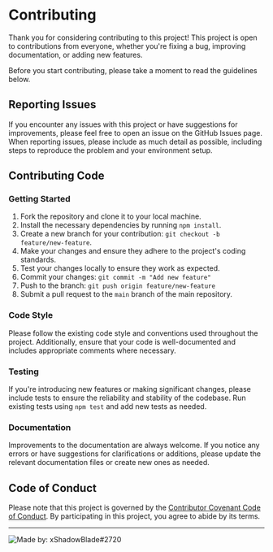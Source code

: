 # Contributing

Thank you for considering contributing to this project! This project is open to contributions from everyone, whether you're fixing a bug, improving documentation, or adding new features.

Before you start contributing, please take a moment to read the guidelines below.

## Reporting Issues

If you encounter any issues with this project or have suggestions for improvements, please feel free to open an issue on the GitHub Issues page.
When reporting issues, please include as much detail as possible, including steps to reproduce the problem and your environment setup.

## Contributing Code

### Getting Started

1. Fork the repository and clone it to your local machine.
2. Install the necessary dependencies by running `npm install`.
3. Create a new branch for your contribution: `git checkout -b feature/new-feature`.
4. Make your changes and ensure they adhere to the project's coding standards.
5. Test your changes locally to ensure they work as expected.
6. Commit your changes: `git commit -m "Add new feature"`
7. Push to the branch: `git push origin feature/new-feature`
8. Submit a pull request to the `main` branch of the main repository.

### Code Style

Please follow the existing code style and conventions used throughout the project. Additionally, ensure that your code is well-documented and includes appropriate comments where necessary.

### Testing

If you're introducing new features or making significant changes, please include tests to ensure the reliability and stability of the codebase.
Run existing tests using `npm test` and add new tests as needed.

### Documentation

Improvements to the documentation are always welcome. If you notice any errors or have suggestions for clarifications or additions, please update the relevant documentation files or create new ones as needed.

## Code of Conduct

Please note that this project is governed by the [Contributor Covenant Code of Conduct](CODE_OF_CONDUCT.md). By participating in this project, you agree to abide by its terms.

---

![Made by: xShadowBlade#2720](https://img.shields.io/badge/Made%20by%3A-xShadowBlade%232720-blue?style=social&logo=discord)
